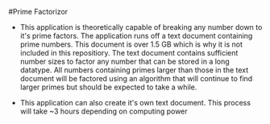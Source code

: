 #Prime Factorizor

- This application is theoretically capable of breaking any number down to it's prime factors.
The application runs off a text document containing prime numbers. This document is over 1.5 GB which is why it
is not included in this repositiory. The text document contains sufficient number sizes to factor any number
that can be stored in a long datatype. All numbers containing primes larger than those in the text document
will be factored using an algorithm that will continue to find larger primes but should be expected to take a while.

- This application can also create it's own text document. This process will take ~3 hours depending on computing power